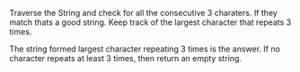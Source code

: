 Traverse the String and check for all the consecutive 3 charaters.
If they match thats a good string. Keep track of the largest character that repeats 3 times.

The string formed largest character repeating 3 times is the answer.
If no character repeats at least 3 times, then return an empty string.
